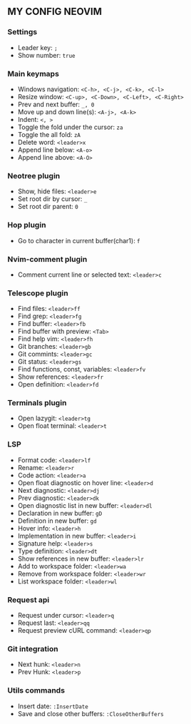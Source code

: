 ## MY CONFIG NEOVIM

### Settings

- Leader key: `;`
- Show number: `true`

### Main keymaps

- Windows navigation: `<C-h>, <C-j>, <C-k>, <C-l>`
- Resize window: `<C-up>, <C-Down>, <C-Left>, <C-Right>`
- Prev and next buffer: `_, 0`
- Move up and down line(s): `<A-j>, <A-k>`
- Indent: `<, >`
- Toggle the fold under the cursor: `za`
- Toggle the all fold: `zA`
- Delete word: `<leader>x`
- Append line below: `<A-o>`
- Append line above: `<A-O>`

### Neotree plugin

- Show, hide files: `<leader>e`
- Set root dir by cursor: `_`
- Set root dir parent: `0`

### Hop plugin

- Go to character in current buffer(char1): `f`

### Nvim-comment plugin

- Comment current line or selected text: `<leader>c`

### Telescope plugin

- Find files: `<leader>ff`
- Find grep: `<leader>fg`
- Find buffer: `<leader>fb`
- Find buffer with preview: `<Tab>`
- Find help vim: `<leader>fh`
- Git branches: `<leader>gb`
- Git commints: `<leader>gc`
- Git status: `<leader>gs`
- Find functions, const, variables: `<leader>fv`
- Show references: `<leader>fr`
- Open definition: `<leader>fd`

### Terminals plugin

- Open lazygit: `<leader>tg`
- Open float terminal: `<leader>t`

### LSP

- Format code: `<leader>lf`
- Rename: `<leader>r`
- Code action: `<leader>a`
- Open float diagnostic on hover line: `<leader>d`
- Next diagnostic: `<leader>dj`
- Prev diagnostic: `<leader>dk`
- Open diagnostic list in new buffer: `<leader>dl`
- Declaration in new buffer: `gD`
- Definition in new buffer: `gd`
- Hover info: `<leader>h`
- Implementation in new buffer: `<leader>i`
- Signature help: `<leader>s`
- Type definition: `<leader>dt`
- Show references in new buffer: `<leader>lr`
- Add to workspace folder: `<leader>wa`
- Remove from workspace folder: `<leader>wr`
- List workspace folder: `<leader>wl`

### Request api

- Request under cursor: `<leader>q`
- Request last: `<leader>qq`
- Request preview cURL command: `<leader>qp`

### Git integration

- Next hunk: `<leader>n`
- Prev Hunk: `<leader>p`

### Utils commands

- Insert date: `:InsertDate`
- Save and close other buffers: `:CloseOtherBuffers`
